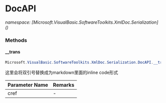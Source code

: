 ﻿# DocAPI
_namespace: [Microsoft.VisualBasic.SoftwareToolkits.XmlDoc.Serialization](<a href="#" onClick="load('/docs/Microsoft.VisualBasic.SoftwareToolkits.XmlDoc.Serialization/index.md')"></a>)_





### Methods

#### __trans
```csharp
Microsoft.VisualBasic.SoftwareToolkits.XmlDoc.Serialization.DocAPI.__trans(System.String)
```
这里会将双引号替换成为markdown里面的inline code形式

|Parameter Name|Remarks|
|--------------|-------|
|cref|-|



